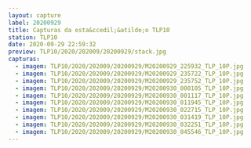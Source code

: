 ```yaml
---
layout: capture
label: 20200929
title: Capturas da esta&ccedil;&atilde;o TLP10
station: TLP10
date: 2020-09-29 22:59:32
preview: TLP10/2020/202009/20200929/stack.jpg
capturas:
  - imagem: TLP10/2020/202009/20200929/M20200929_225932_TLP_10P.jpg
  - imagem: TLP10/2020/202009/20200929/M20200929_235722_TLP_10P.jpg
  - imagem: TLP10/2020/202009/20200929/M20200929_235752_TLP_10P.jpg
  - imagem: TLP10/2020/202009/20200929/M20200930_000105_TLP_10P.jpg
  - imagem: TLP10/2020/202009/20200929/M20200930_001117_TLP_10P.jpg
  - imagem: TLP10/2020/202009/20200929/M20200930_011945_TLP_10P.jpg
  - imagem: TLP10/2020/202009/20200929/M20200930_022715_TLP_10P.jpg
  - imagem: TLP10/2020/202009/20200929/M20200930_031419_TLP_10P.jpg
  - imagem: TLP10/2020/202009/20200929/M20200930_032251_TLP_10P.jpg
  - imagem: TLP10/2020/202009/20200929/M20200930_045546_TLP_10P.jpg
---
```

